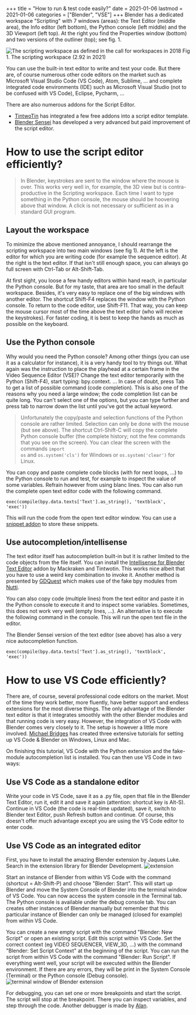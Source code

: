 +++
title = "How to run & test code easily?"
date = 2021-01-06
lastmod = 2021-01-06
categories = ["Blender", "VSE"]
+++
Blender has a dedicated workspace "Scripting" with 7 windows (areas): the Text Editor (middle area), the Info editor (left bottom), the Python console (left middle) and the 3D Viewport (left top). At the right you find the Properties window (bottom) and two versions of the outliner (top); see fig. 1.

![The scripting workspace as defined in the call for workspaces in 2018](https://devtalk.blender.org/uploads/default/optimized/2X/6/65c4bd501c6df0b0aaa19baf4244f83589822595_2_1035x582.jpg)
Fig 1. The scripting workspace (2.92 in 2021)

 You can use the built-in text editor to write and test your code. But there are, of course numerous other code editors on the market such as Microsoft Visual Studio Code (VS Code), Atom, Sublime, ... and complete integrated code environments (IDE) such as Microsoft Visual Studio (not to be confused with VS Code), Eclipse, Pycharm, ...

There are also numerous addons for the Script Editor.

- [TintwoTin](https://github.com/tin2tin/Script_Editing/) has integrated a few free addons into a script editor template.
- [Blender Sensei](https://blendersensei.com/hacker-manual/) has developed a very advanced but paid improvement of the script editor.

# How to use the script editor efficiently?

> In Blender, keystrokes are sent to the window where the mouse is over. This works very well in, for example, the 3D view but is contra-productive in the Scripting workspace. Each time I want to type something in the Python console, the mouse should be hoovering above that window. A click is not necessary or sufficient as in a standard GUI program.

## Layout the workspace

To minimize the above mentioned annoyance, I should rearrange the scripting workspace into two main windows (see fig 1). At the left is the editor for which you are writing code (for example the sequence editor). At the right is the text editor. If that isn't still enough space, you can always go full screen with Ctrl-Tab or Alt-Shift-Tab.

At first sight, you loose a few handy editors within hand reach, in particular the Python console. But for my taste, that area are too small in the default workspace. Besides, it's very easy to replace one of the big windows with another editor. The shortcut Shift-F4 replaces the window with the Python console. To return to the code editor, use Shift-F11. That way, you can keep the mouse cursor most of the time above the text editor (who will receive the keystrokes). For faster coding, it is best to keep the hands as much as possible on the keyboard.

## Use the Python console

Why would you need the Python console? Among other things (you can use it as a calculator for instance), it is a very handy tool to try things out. What again was the instruction to place the playhead at a certain frame in the Video Sequence Editor (VSE)? Change the text editor temporarily with the Python (Shift-F4), start typing: bpy.context. ... In case of doubt, press Tab to get a list of possible command (code completion). This is also one of the reasons why you need a large window; the code completion list can be quite long. You can't select one of the options, but you can type further and press tab to narrow down the list until you've got the actual keyword.

> Unfortunately the copy/paste and selection functions of the Python console are rather limited. Selection can only be done with the mouse (but see above). The shortcut Ctrl-Shift-C will copy the complete Python console buffer (the complete history; not the few commands that you see on the screen). You can clear the screen with the commands <code>import os</code> and <code>os.system('cls')</code> for Windows or <code>os.system('clear')</code> for Linux.

You can copy and paste complete code blocks (with for next loops, ...) to the Python console to run and test, for example to inspect the value of some variables.  Refrain however from using blanc lines. You can also run the complete open text editor code with the following command.

<code>exec(compile(bpy.data.texts['Text'].as_string(), 'textblock', 'exec'))</code>

This will run the code from the open text editor window. You can use a [snippet addon](https://github.com/Pullusb/snippetsLibrary) to store these snippets.

## Use autocompletion/intellisense

The text editor itself has autocompletion built-in but it is rather limited to the code objects from the file itself. You can install the [Intellisense for Blender Text Editor](https://github.com/tin2tin/Intellisense_for_Blender_Text_Editor) addon by Mackraken and Tintwotin. This works nice albeit that you have to use a weird key combination to invoke it. Another method is presented by [GDQuest](https://www.youtube.com/watch?v=IQgLBnPO2uo) which makes use of the fake bpy modules from [Nutti](https://github.com/nutti/fake-bpy-module).

You can also copy code (multiple lines) from the text editor and paste it in the Python console to execute it and to inspect some variables. Sometimes, this does not work very well (empty lines, ...). An alternative is to execute the following command in the console. This will run the open text file in the editor.

The Blender Sensei version of the text editor (see above) has also a very nice autocompletion function.

<code>exec(compile(bpy.data.texts['Text'].as_string(), 'textblock', 'exec'))</code>

# How to use VS Code efficiently?

There are, of course, several professional code editors on the market. Most of the time they work better, more fluently, have better support and endless extensions for the most diverse things. The only advantage of the Blender text editor is that it integrates smoothly with the other Blender modules and that running code is very easy. However, the integration of VS Code with Blender comes very closely to it.
The setup is however a little more involved. [Michael Bridges](https://www.youtube.com/playlist?list=PLlu-PIRg8u2nVGQMKRhiqK0KhKqBZfkax) has created three extensive tutorials for setting up VS Code & Blender on Windows, Linux and Mac.

On finishing this tutorial, VS Code with the Python extension and the fake-module autocompletion list is installed. You can then use VS Code in two ways:

## Use VS Code as a standalone editor

Write your code in VS Code, save it as a .py file, open that file in the Blender Text Editor, run it, edit it and save it again (attention: shortcut key is Alt-S). Continue in VS Code (the code is real-time updated), save it, switch to Blender text Editor, push Refresh button and continue. Of course, this doesn't offer much advantage except you are using the VS Code editor to enter code.

## Use VS Code as an integrated editor

First, you have to install the amazing Blender extension by Jaques Luke. Search in the extension library for Blender Development.
    ![extension](/images/script_editor_VSCode_extension.png)

Start an instance of Blender from within VS Code with the command (shortcut = Alt-Shift-P) and choose "Blender: Start". This will start up Blender and move the System Console of Blender into the terminal window of VS Code. You can now access the system console in the Terminal tab. The Python console is available under the debug console tab. You can creates other instances of Blender manually but remember that this particular instance of Blender can only be managed (closed for example) from within VS Code.

You can create a new empty script with the command "Blender: New Script" or open an existing script. Edit this script within VS Code. Set the correct context (eg VIDEO SEQUENCER, VIEW_3D, ...) with the command "Blender: Set Script Context" at the beginning of the script. You can run the script from within VS Code with the command "Blender: Run Script". If everything went well, your script will be executed within the Blender environment.  If there are any errors, they will be print in the System Console (Terminal) or the Python console (Debug console).
![terminal window of Blender extension](/blender/assets/script_editor_VSCode_terminal-1.png)

For debugging, you can set one or more breakpoints and start the script. The script will stop at the breakpoint. There you can inspect variables, and step through the code. Another debugger is made by [Alan](https://github.com/alanscodelog/blender-debugger-for-vscode).